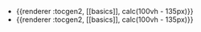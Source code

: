 - {{renderer :tocgen2, [[basics]], calc(100vh - 135px)}}
- {{renderer :tocgen2, [[basics]], calc(100vh - 135px)}}